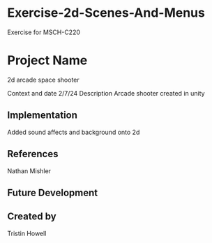 # Exercise-2d-Scenes-And-Menus
Exercise for MSCH-C220

# Project Name 
2d arcade space shooter

Context and date
2/7/24
Description
Arcade shooter created in unity

## Implementation
Added sound affects and background onto 2d

## References
Nathan Mishler

## Future Development

## Created by
Tristin Howell
